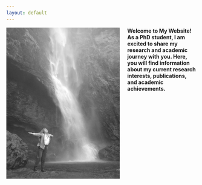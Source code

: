 ```yaml
---
layout: default
---
```


 <img src="/images/Waterfall_black_and_white.png" alt="Waterfall image" width="300" align="left" style="margin-right: 20px;"> 

**Welcome to My Website!**
**As a PhD student, I am excited to share my research and academic journey with you. Here, you will find information about my current research interests, publications, and academic achievements.**
      



